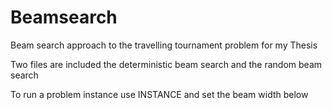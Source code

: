 # Beamsearch
Beam search approach to the travelling tournament problem for my Thesis

Two files are included the deterministic beam search and the random beam search

To run a problem instance use INSTANCE and set the beam width below
